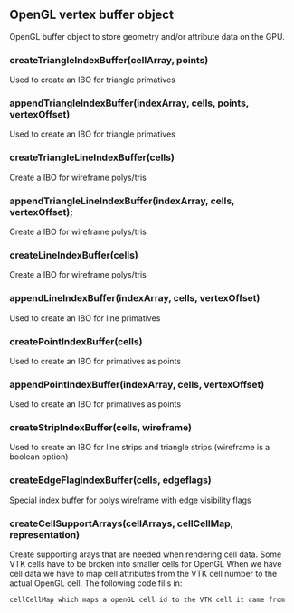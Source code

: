## OpenGL vertex buffer object

OpenGL buffer object to store geometry and/or attribute data on the GPU.

### createTriangleIndexBuffer(cellArray, points)

Used to create an IBO for triangle primatives

### appendTriangleIndexBuffer(indexArray, cells, points, vertexOffset)

Used to create an IBO for triangle primatives

### createTriangleLineIndexBuffer(cells)

Create a IBO for wireframe polys/tris

### appendTriangleLineIndexBuffer(indexArray, cells, vertexOffset);

Create a IBO for wireframe polys/tris

### createLineIndexBuffer(cells)

Create a IBO for wireframe polys/tris

### appendLineIndexBuffer(indexArray, cells, vertexOffset)

Used to create an IBO for line primatives

### createPointIndexBuffer(cells)

Used to create an IBO for primatives as points

### appendPointIndexBuffer(indexArray, cells, vertexOffset)

Used to create an IBO for primatives as points

### createStripIndexBuffer(cells, wireframe)

Used to create an IBO for line strips and triangle strips (wireframe is a boolean option)

### createEdgeFlagIndexBuffer(cells, edgeflags)

Special index buffer for polys wireframe with edge visibility flags

### createCellSupportArrays(cellArrays, cellCellMap, representation)

Create supporting arays that are needed when rendering cell data.  Some VTK cells
have to be broken into smaller cells for OpenGL When we have cell data we have to
map cell attributes from the VTK cell number to the actual OpenGL cell.  The following
code fills in:

    cellCellMap which maps a openGL cell id to the VTK cell it came from
